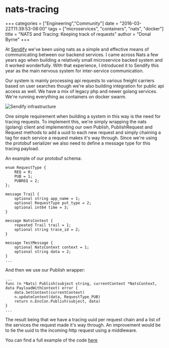 # nats-tracing

+++ categories = \["Engineering","Community"\] date = "2016-03-22T11:39:53-08:00" tags = \["microservices", "containers", "nats", "docker"\] title = "NATS and Tracing: Keeping track of requests" author = "Donal Byrne" +++

At [Sendify](https://www.sendify.se) we've been using nats as a simple and effective means of communicating between our backend services. I came across Nats a few years ago when building a relatively small microservice backed system and it worked wonderfully. With that experience, I introduced it to Sendify this year as the main nervous system for inter-service communication.

Our system is mainly processing api requests to various freight carriers based on user searches though we're also building integration for public api access as well. We have a mix of legacy php and newer golang services. We're running everything as containers on docker swarm.

![Sendify infrastructure](https://github.com/nats-io/nats-site/tree/c42c46a7c6b8669e66e28419887d2f8dd29aa502/img/blog/nats-tracing.png)

One simple requirement when building a system in this way is the need for tracing requests. To implement this, we're simply wrapping the nats \(golang\) client and implementing our own Publish, PublishRequest and Request methods to add a uuid to each new request and simply chaining a tag for each service a request makes it's way through. Since we're using the protobuf serializer we also need to define a message type for this tracing payload.

An example of our protobuf schema:

```text
enum RequestType {
    REQ = 0;
    PUB = 1;
    PUBREQ = 2;
};

message Trail {
    optional string app_name = 1;
    optional RequestType put_type = 2;
    optional int64 time = 3;
}

message NatsContext {
    repeated Trail trail = 1;
    optional string trace_id = 2;
}

message TestMessage {
    optional NatsContext context = 1;
    optional string data = 2;
}
...
```

And then we use our Publish wrapper:

```text
...
func (n *Nats) Publish(subject string, currentContext *NatsContext, data PayloadWithContext) error {
    data.SetContext(currentContext)
    n.updateContext(data, RequestType_PUB)
    return n.EncCon.Publish(subject, data)
}
...
```

The result being that we have a tracing uuid per request chain and a list of the services the request made it's way through. An improvement would be to tie the uuid to the incoming http request using a middleware.

You can find a full example of the code [here](https://github.com/byrnedo/apibase/blob/master/natsio/)

